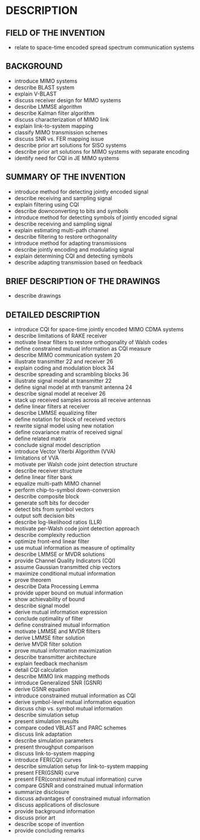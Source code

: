 # DESCRIPTION

## FIELD OF THE INVENTION

- relate to space-time encoded spread spectrum communication systems

## BACKGROUND

- introduce MIMO systems
- describe BLAST system
- explain V-BLAST
- discuss receiver design for MIMO systems
- describe LMMSE algorithm
- describe Kalman filter algorithm
- discuss characterization of MIMO link
- explain link-to-system mapping
- classify MIMO transmission schemes
- discuss SNR vs. FER mapping issue
- describe prior art solutions for SISO systems
- describe prior art solutions for MIMO systems with separate encoding
- identify need for CQI in JE MIMO systems

## SUMMARY OF THE INVENTION

- introduce method for detecting jointly encoded signal
- describe receiving and sampling signal
- explain filtering using CQI
- describe downconverting to bits and symbols
- introduce method for detecting symbols of jointly encoded signal
- describe receiving and sampling signal
- explain estimating multi-path channel
- describe filtering to restore orthogonality
- introduce method for adapting transmissions
- describe jointly encoding and modulating signal
- explain determining CQI and detecting symbols
- describe adapting transmission based on feedback

## BRIEF DESCRIPTION OF THE DRAWINGS

- describe drawings

## DETAILED DESCRIPTION

- introduce CQI for space-time jointly encoded MIMO CDMA systems
- describe limitations of RAKE receiver
- motivate linear filters to restore orthogonality of Walsh codes
- define constrained mutual information as CQI measure
- describe MIMO communication system 20
- illustrate transmitter 22 and receiver 26
- explain coding and modulation block 34
- describe spreading and scrambling blocks 36
- illustrate signal model at transmitter 22
- define signal model at mth transmit antenna 24
- describe signal model at receiver 26
- stack up received samples across all receive antennas
- define linear filters at receiver
- describe LMMSE equalizing filter
- define notation for block of received vectors
- rewrite signal model using new notation
- define covariance matrix of received signal
- define related matrix
- conclude signal model description
- introduce Vector Viterbi Algorithm (VVA)
- limitations of VVA
- motivate per Walsh code joint detection structure
- describe receiver structure
- define linear filter bank
- equalize multi-path MIMO channel
- perform chip-to-symbol down-conversion
- describe composite block
- generate soft bits for decoder
- detect bits from symbol vectors
- output soft decision bits
- describe log-likelihood ratios (LLR)
- motivate per-Walsh code joint detection approach
- describe complexity reduction
- optimize front-end linear filter
- use mutual information as measure of optimality
- describe LMMSE or MVDR solutions
- provide Channel Quality Indicators (CQI)
- assume Gaussian transmitted chip vectors
- maximize conditional mutual information
- prove theorem
- describe Data Processing Lemma
- provide upper bound on mutual information
- show achievability of bound
- describe signal model
- derive mutual information expression
- conclude optimality of filter
- define constrained mutual information
- motivate LMMSE and MVDR filters
- derive LMMSE filter solution
- derive MVDR filter solution
- prove mutual information maximization
- describe transmitter architecture
- explain feedback mechanism
- detail CQI calculation
- describe MIMO link mapping methods
- introduce Generalized SNR (GSNR)
- derive GSNR equation
- introduce constrained mutual information as CQI
- derive symbol-level mutual information equation
- discuss chip vs. symbol mutual information
- describe simulation setup
- present simulation results
- compare coded VBLAST and PARC schemes
- discuss link adaptation
- describe simulation parameters
- present throughput comparison
- discuss link-to-system mapping
- introduce FER(CQI) curves
- describe simulation setup for link-to-system mapping
- present FER(GSNR) curve
- present FER(constrained mutual information) curve
- compare GSNR and constrained mutual information
- summarize disclosure
- discuss advantages of constrained mutual information
- discuss applications of disclosure
- provide background information
- discuss prior art
- describe scope of invention
- provide concluding remarks

